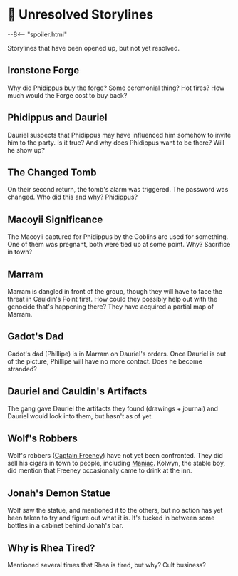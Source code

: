 # 🔐 Unresolved Storylines

--8<-- "spoiler.html"

Storylines that have been opened up, but not yet resolved.

## Ironstone Forge

Why did Phidippus buy the forge? Some ceremonial thing? Hot fires? How much would the Forge cost to buy back?

## Phidippus and Dauriel

Dauriel suspects that Phidippus may have influenced him somehow to invite him to the party. Is it true? And why does Phidippus want to be there? Will he show up?

## The Changed Tomb

On their second return, the tomb's alarm was triggered. The password was changed. Who did this and why? Phidippus?

## Macoyii Significance

The Macoyii captured for Phidippus by the Goblins are used for something. One of them was pregnant, both were tied up at some point. Why? Sacrifice in town?

## Marram

Marram is dangled in front of the group, though they will have to face the threat in Cauldin's Point first. How could they possibly help out with the genocide that's happening there? They have acquired a partial map of Marram.

## Gadot's Dad

Gadot's dad (Phillipe) is in Marram on Dauriel's orders. Once Dauriel is out of the picture, Phillipe will have no more contact. Does he become stranded?

## Dauriel and Cauldin's Artifacts

The gang gave Dauriel the artifacts they found (drawings + journal) and Dauriel would look into them, but hasn't as of yet.

## Wolf's Robbers

Wolf's robbers ([Captain Freeney](../adventures/dauriels-mansion/npcs/captain-freeney.md)) have not yet been confronted. They did sell his cigars in town to people, including [Maniac](../adventures/dauriels-mansion/npcs/maniac.md). Kolwyn, the stable boy, did mention that Freeney occasionally came to drink at the inn.


## Jonah's Demon Statue

Wolf saw the statue, and mentioned it to the others, but no action has yet been taken to try and figure out what it is. It's tucked in between some bottles in a cabinet behind Jonah's bar.

## Why is Rhea Tired?

Mentioned several times that Rhea is tired, but why? Cult business?